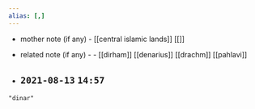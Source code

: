 ```yaml
---
alias: [,]
---
```

- mother note (if any)
		- [[central islamic lands]] [[]]
- related note (if any) -
		- [[dirham]] [[denarius]] [[drachm]] [[pahlavi]]


- `2021-08-13`  `14:57`
	- 

```query
"dinar"
```
